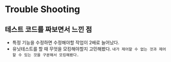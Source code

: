 # Trouble Shooting

## 테스트 코드를 짜보면서 느낀 점

- 특정 기능을 수정하면 수정해야할 작업이 2배로 늘어났다.
- 유닛테스트를 할 때 무엇을 모킹해야할지 고민해봤다. `내가 제어할 수 없는 것과 제어할 수 있는 것을 구분해서 모킹해봤다.`
